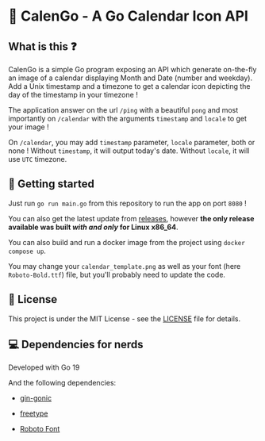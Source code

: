 # 📅 CalenGo - A Go Calendar Icon API

## What is this ❓

CalenGo is a simple Go program exposing an API which generate on-the-fly an image of a calendar displaying Month and Date (number and weekday).  
Add a Unix timestamp and a timezone to get a calendar icon depicting the day of the timestamp in your timezone !

The application answer on the url `/ping` with a beautiful `pong` and most importantly on `/calendar` with the arguments `timestamp` and `locale` to get your image !

On `/calendar`, you may add `timestamp` parameter, `locale` parameter, both or none ! Without `timestamp`, it will output today's date. Without `locale`, it will use `UTC` timezone.

## 🚀 Getting started

Just run `go run main.go` from this repository to run the app on port `8080` !

You can also get the latest update from [releases](https://github.com/remi-espie/calengo/releases), however **the only release available was built *with and only* for Linux x86_64**.

You can also build and run a docker image from the project using `docker compose up`.

You may change your `calendar_template.png` as well as your font (here `Roboto-Bold.ttf`) file, but you'll probably need to update the code.

## 📝 License

This project is under the MIT License - see the [LICENSE](LICENSE) file for details.

## 💻 Dependencies for nerds

Developed with Go 19

And the following dependencies:
- [gin-gonic](https://github.com/gin-gonic/gin)
- [freetype](https://github.com/golang/freetype)


- [Roboto Font](https://fonts.google.com/specimen/Roboto)